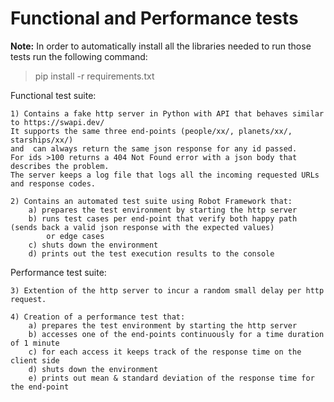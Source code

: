# Functional and Performance tests
**Note:** In order to automatically install all the libraries needed to run those tests run the following command:
>pip install -r requirements.txt


Functional test suite:

    1) Contains a fake http server in Python with API that behaves similar to https://swapi.dev/
    It supports the same three end-points (people/xx/, planets/xx/, starships/xx/)
    and  can always return the same json response for any id passed.
    For ids >100 returns a 404 Not Found error with a json body that describes the problem.
    The server keeps a log file that logs all the incoming requested URLs and response codes.
    
    2) Contains an automated test suite using Robot Framework that:
        a) prepares the test environment by starting the http server
        b) runs test cases per end-point that verify both happy path (sends back a valid json response with the expected values)
            or edge cases
        c) shuts down the environment
        d) prints out the test execution results to the console

Performance test suite:

    3) Extention of the http server to incur a random small delay per http request.
    
    4) Creation of a performance test that:
        a) prepares the test environment by starting the http server
        b) accesses one of the end-points continuously for a time duration of 1 minute
        c) for each access it keeps track of the response time on the client side
        d) shuts down the environment
        e) prints out mean & standard deviation of the response time for the end-point
